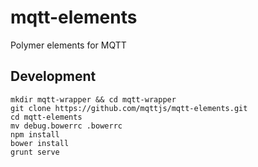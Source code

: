 # mqtt-elements
Polymer elements for MQTT

## Development 
```
mkdir mqtt-wrapper && cd mqtt-wrapper 
git clone https://github.com/mqttjs/mqtt-elements.git
cd mqtt-elements
mv debug.bowerrc .bowerrc
npm install
bower install
grunt serve
```